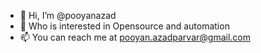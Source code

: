 - 👋 Hi, I’m @pooyanazad
- 👀 Who is interested in Opensource and automation 
- 📫 You can reach me at pooyan.azadparvar@gmail.com
